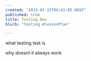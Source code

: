 ```yaml
---
created: "2013-07-22T04:41:05.069Z"
published: true
title: Testing New
blurb: "testing #lessonPlan"

---
```


what testing test is

why doesnt it always work
